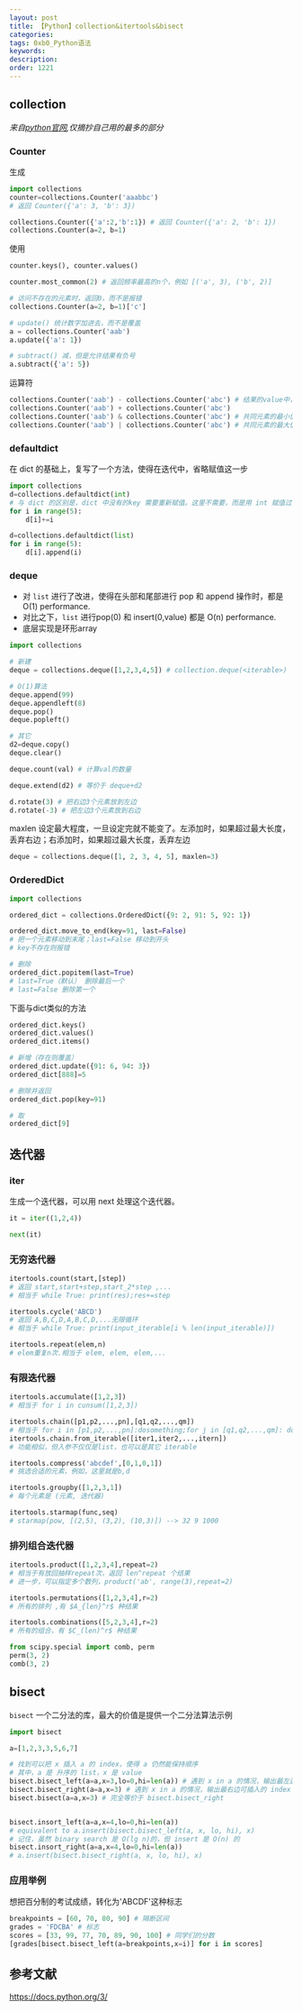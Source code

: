 ```yaml
---
layout: post
title: 【Python】collection&itertools&bisect
categories:
tags: 0xb0_Python语法
keywords:
description:
order: 1221
---
```



## collection
*来自[python官网](https://docs.python.org/3.7/library/index.html),仅摘抄自己用的最多的部分*

### Counter

生成
```py
import collections
counter=collections.Counter('aaabbc')
# 返回 Counter({'a': 3, 'b': 3})

collections.Counter({'a':2,'b':1}) # 返回 Counter({'a': 2, 'b': 1})
collections.Counter(a=2, b=1)
```


使用
```python
counter.keys(), counter.values()

counter.most_common(2) # 返回频率最高的n个，例如 [('a', 3), ('b', 2)]

# 访问不存在的元素时，返回0，而不是报错
collections.Counter(a=2, b=1)['c']

# update() 统计数字加进去，而不是覆盖
a = collections.Counter('aab')
a.update({'a': 1})

# subtract() 减，但是允许结果有负号
a.subtract({'a': 5})
```

运算符
```python
collections.Counter('aab') - collections.Counter('abc') # 结果的value中，剔除了0和负数（因此看起来应用范围不是很宽）
collections.Counter('aab') + collections.Counter('abc')
collections.Counter('aab') & collections.Counter('abc') # 共同元素的最小值
collections.Counter('aab') | collections.Counter('abc') # 共同元素的最大值
```

### defaultdict
在 dict 的基础上，复写了一个方法，使得在迭代中，省略赋值这一步
```py
import collections
d=collections.defaultdict(int)
# 与 dict 的区别是，dict 中没有的key 需要重新赋值。这里不需要，而是用 int 赋值过了
for i in range(5):
    d[i]+=i

d=collections.defaultdict(list)
for i in range(5):
    d[i].append(i)
```

### deque
- 对 `list` 进行了改进，使得在头部和尾部进行 pop 和 append 操作时，都是 O(1) performance.  
- 对比之下，`list` 进行pop(0) 和 insert(0,value) 都是 O(n) performance.  
- 底层实现是环形array


```py
import collections

# 新建
deque = collections.deque([1,2,3,4,5]) # collection.deque(<iterable>)

# O(1)算法
deque.append(99)
deque.appendleft(8)
deque.pop()
deque.popleft()

# 其它
d2=deque.copy()
deque.clear()

deque.count(val) # 计算val的数量

deque.extend(d2) # 等价于 deque+d2

d.rotate(3) # 把右边3个元素放到左边
d.rotate(-3) # 把左边3个元素放到右边
```

maxlen 设定最大程度，一旦设定完就不能变了。左添加时，如果超过最大长度，丢弃右边；右添加时，如果超过最大长度，丢弃左边

```python
deque = collections.deque([1, 2, 3, 4, 5], maxlen=3)
```


### OrderedDict

```python
import collections

ordered_dict = collections.OrderedDict({9: 2, 91: 5, 92: 1})

ordered_dict.move_to_end(key=91, last=False)
# 把一个元素移动到末尾；last=False 移动到开头
# key不存在则报错

# 删除
ordered_dict.popitem(last=True)
# last=True（默认） 删除最后一个
# last=False 删除第一个
```

下面与dict类似的方法
```python
ordered_dict.keys()
ordered_dict.values()
ordered_dict.items()

# 新增（存在则覆盖）
ordered_dict.update({91: 6, 94: 3})
ordered_dict[888]=5

# 删除并返回
ordered_dict.pop(key=91)

# 取
ordered_dict[9]
```




## 迭代器
### iter
生成一个迭代器，可以用 next 处理这个迭代器。
```python
it = iter((1,2,4))

next(it)
```


### 无穷迭代器
```py
itertools.count(start,[step])
# 返回 start,start+step,start_2*step ,...
# 相当于 while True: print(res);res+=step

itertools.cycle('ABCD')
# 返回 A,B,C,D,A,B,C,D,...无限循环
# 相当于 while True: print(input_iterable[i % len(input_iterable)])

itertools.repeat(elem,n)
# elem重复n次.相当于 elem, elem, elem,...
```

### 有限迭代器
```py
itertools.accumulate([1,2,3])
# 相当于 for i in cunsum([1,2,3])

itertools.chain([p1,p2,...,pn],[q1,q2,...,qm])
# 相当于 for i in [p1,p2,...,pn]:dosomething;for j in [q1,q2,...,qm]: dosomething
itertools.chain.from_iterable([iter1,iter2,...,itern])
# 功能相似，但入参不仅仅是list，也可以是其它 iterable

itertools.compress('abcdef',[0,1,0,1])
# 挑选合适的元素，例如，这里就是b,d

itertools.groupby([1,2,3,1])
# 每个元素是 (元素, 迭代器)

itertools.starmap(func,seq)
# starmap(pow, [(2,5), (3,2), (10,3)]) --> 32 9 1000
```

### 排列组合迭代器

```py
itertools.product([1,2,3,4],repeat=2)
# 相当于有放回抽样repeat次，返回 len^repeat 个结果
# 进一步，可以指定多个数列，product('ab', range(3),repeat=2)

itertools.permutations([1,2,3,4],r=2)
# 所有的排列 ,有 $A_{len}^r$ 种结果

itertools.combinations([5,2,3,4],r=2)
# 所有的组合，有 $C_(len)^r$ 种结果
```


```py
from scipy.special import comb, perm
perm(3, 2)
comb(3, 2)
```


## bisect
`bisect` 一个二分法的库，最大的价值是提供一个二分法算法示例
```py
import bisect

a=[1,2,3,3,5,6,7]

# 找到可以把 x 插入 a 的 index，使得 a 仍然能保持顺序
# 其中，a 是 升序的 list，x 是 value
bisect.bisect_left(a=a,x=3,lo=0,hi=len(a)) # 遇到 x in a 的情况，输出最左边的可插入的index
bisect.bisect_right(a=a,x=3) # 遇到 x in a 的情况，输出最右边可插入的 index （注意，a中最右边的index）
bisect.bisect(a=a,x=3) # 完全等价于 bisect.bisect_right


bisect.insort_left(a=a,x=4,lo=0,hi=len(a))
# equivalent to a.insert(bisect.bisect_left(a, x, lo, hi), x)
# 记住，虽然 binary search 是 O(lg n)的，但 insert 是 O(n) 的
bisect.insort_right(a=a,x=4,lo=0,hi=len(a))
# a.insert(bisect.bisect_right(a, x, lo, hi), x)
```

### 应用举例
想把百分制的考试成绩，转化为'ABCDF'这种标志
```py
breakpoints = [60, 70, 80, 90] # 隔断区间
grades = 'FDCBA' # 标志
scores = [33, 99, 77, 70, 89, 90, 100] # 同学们的分数
[grades[bisect.bisect_left(a=breakpoints,x=i)] for i in scores]
```


## 参考文献
https://docs.python.org/3/

